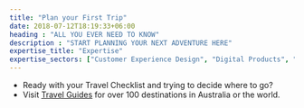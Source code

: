 ```yaml
---
title: "Plan your First Trip"
date: 2018-07-12T18:19:33+06:00
heading : "ALL YOU EVER NEED TO KNOW"
description : "START PLANNING YOUR NEXT ADVENTURE HERE"
expertise_title: "Expertise"
expertise_sectors: ["Customer Experience Design", "Digital Products", "Development", "Campaign & Content", "Employer Branding", "Animation & Motion Graphics", "Packaging & Product Design", "Retail & Spacial", "Print & Editorial Design", "Concept/Text", "Information Design"]
---
```

- Ready with your Travel Checklist and trying to decide where to go?
- Visit [Travel Guides](../destinations) for over 100 destinations in Australia or the world.